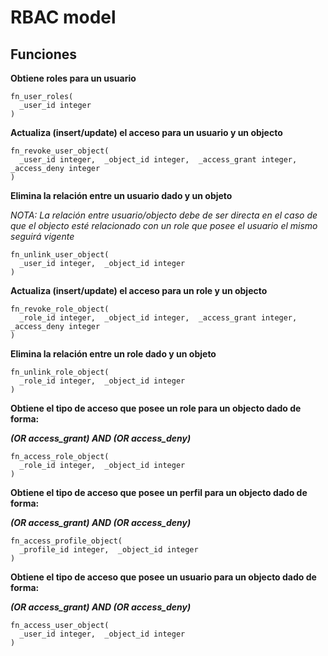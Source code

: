 # RBAC model

## Funciones


**Obtiene roles para un usuario**

```
fn_user_roles(
  _user_id integer
)
```

**Actualiza (insert/update) el acceso para un usuario y un objecto**

```
fn_revoke_user_object(
  _user_id integer,  _object_id integer,  _access_grant integer,  _access_deny integer
)
```

**Elimina la relación entre un usuario dado y un objeto**

*NOTA: La relación entre usuario/objecto debe de ser directa en el caso de que el objecto esté relacionado con un role que posee el usuario el mismo seguirá vigente*

```
fn_unlink_user_object(
  _user_id integer,  _object_id integer
)
```

**Actualiza (insert/update) el acceso para un role y un objecto**

```
fn_revoke_role_object(
  _role_id integer,  _object_id integer,  _access_grant integer,  _access_deny integer
)
```

**Elimina la relación entre un role dado y un objeto**

```
fn_unlink_role_object(
  _role_id integer,  _object_id integer
)
```

**Obtiene el tipo de acceso que posee un role para un objecto dado de forma:**

***(OR access_grant) AND (OR access_deny)***

```
fn_access_role_object(
  _role_id integer,  _object_id integer
)
```

**Obtiene el tipo de acceso que posee un perfil para un objecto dado de forma:**

***(OR access_grant) AND (OR access_deny)***

```
fn_access_profile_object(
  _profile_id integer,  _object_id integer
)
```

**Obtiene el tipo de acceso que posee un usuario para un objecto dado de forma:**

***(OR access_grant) AND (OR access_deny)***

```
fn_access_user_object(
  _user_id integer,  _object_id integer
)
```
